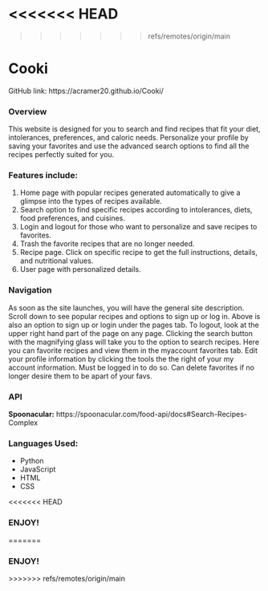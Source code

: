 <<<<<<< HEAD
=======
 
>>>>>>> refs/remotes/origin/main
<h1>Cooki</h1> 
<p>GitHub link: https://acramer20.github.io/Cooki/</p>

<h3>Overview</h3>

<p>This website is designed for you to search and find recipes that fit your diet, intolerances, preferences, and caloric needs. Personalize your profile by saving your favorites and use the advanced search options to find all the recipes perfectly suited for you. </p>
 
<h3>Features include:</h3> 
<ol>
<li>Home page with popular recipes generated automatically to give a glimpse into the types of recipes available.</li> 
<li>Search option to find specific recipes according to intolerances, diets, food preferences, and cuisines.</li> 
<li>Login and logout for those who want to personalize and save recipes to favorites.</li>
<li>Trash the favorite recipes that are no longer needed.</li>
<li>Recipe page. Click on specific recipe to get the full instructions, details, and nutritional values.</li> 
<li>User page with personalized details.</li> 
</ol>
   
<h3>Navigation</h3> 
<p>As soon as the site launches, you will have the general site description. Scroll down to see popular recipes and options to sign up or log in. Above is also an option to sign up or login under the pages tab. 
To logout, look at the upper right hand part of the page on any page. 
Clicking the search button with the magnifying glass will take you to the option to search recipes. 
Here you can favorite recipes and view them in the myaccount favorites tab. 
Edit your profile information by clicking the tools the the right of your my account information. Must be logged in to do so. 
Can delete favorites if no longer desire them to be apart of your favs.</p> 

<h3>API</h3>
<p><b>Spoonacular:</b> https://spoonacular.com/food-api/docs#Search-Recipes-Complex</p>

<h3>Languages Used:</h3>
<ul>
<li>Python</li>
<li>JavaScript</li>
<li>HTML</li>
<li>CSS</li>
</ul>

<<<<<<< HEAD
<h3>ENJOY!</h3>
=======
<h3>ENJOY!</h3>
>>>>>>> refs/remotes/origin/main
